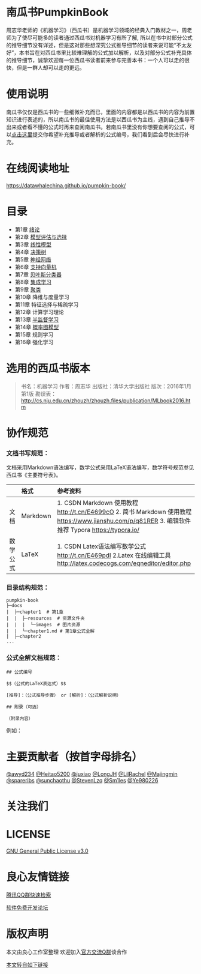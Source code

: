 # 南瓜书PumpkinBook
周志华老师的《机器学习》（西瓜书）是机器学习领域的经典入门教材之一，周老师为了使尽可能多的读者通过西瓜书对机器学习有所了解, 所以在书中对部分公式的推导细节没有详述，但是这对那些想深究公式推导细节的读者来说可能“不太友好”，本书旨在对西瓜书里比较难理解的公式加以解析，以及对部分公式补充具体的推导细节，诚挚欢迎每一位西瓜书读者前来参与完善本书：一个人可以走的很快，但是一群人却可以走的更远。

# 使用说明
南瓜书仅仅是西瓜书的一些细微补充而已，里面的内容都是以西瓜书的内容为前置知识进行表述的，所以南瓜书的最佳使用方法是以西瓜书为主线，遇到自己推导不出来或者看不懂的公式时再来查阅南瓜书。若南瓜书里没有你想要查阅的公式，可以[点击这里](http://u.720life.cn/g/54145d0471d91890860f7f8463c03046a739e2301929c6dc97fd93ae403173643ceeb62b531dc03ba08636faf11db9f6fe8cc98df1db6727c202a1afe62d1262)提交你希望补充推导或者解析的公式编号，我们看到后会尽快进行补充。

# 在线阅读地址
https://datawhalechina.github.io/pumpkin-book/

# 目录

- 第1章 [绪论](http://u.720life.cn/g/7fd8c11fd446f596b147b7dfd98b4c58dc5074a46c213eaa9402a47adfa3dbb0d5c3485c8a241f2b5d14a53c71025ac435b322f7dee57ba788ae8d1ab24a3a7f51055d7d7b17c747cccc65be5f4d5fd6)
- 第2章 [模型评估与选择](http://u.720life.cn/g/7fd8c11fd446f596b147b7dfd98b4c58dc5074a46c213eaa9402a47adfa3dbb0d5c3485c8a241f2b5d14a53c71025ac47124335b0221ddd1c4b9e9b6ac60159a006675cb8d8372bfeff180655c01e2ec)
- 第3章 [线性模型](http://u.720life.cn/g/7fd8c11fd446f596b147b7dfd98b4c58dc5074a46c213eaa9402a47adfa3dbb0d5c3485c8a241f2b5d14a53c71025ac4cbb3f94046e692a5171f1ed9b4920506c147347ab6e45d99901f831af0aba3ed)
- 第4章 [决策树](http://u.720life.cn/g/7fd8c11fd446f596b147b7dfd98b4c58dc5074a46c213eaa9402a47adfa3dbb0d5c3485c8a241f2b5d14a53c71025ac45f1c37bf5cf508b9beadc9b9a075e49724e0ccad235e392d60ab18f7c1b869fd)
- 第5章 [神经网络](http://u.720life.cn/g/7fd8c11fd446f596b147b7dfd98b4c58dc5074a46c213eaa9402a47adfa3dbb0d5c3485c8a241f2b5d14a53c71025ac43d611e0e3e25c399d35839f14bca47adfec74fb20766c5be215e3acd888720de)
- 第6章 [支持向量机](http://u.720life.cn/g/7fd8c11fd446f596b147b7dfd98b4c58dc5074a46c213eaa9402a47adfa3dbb0d5c3485c8a241f2b5d14a53c71025ac4605bb783f8080fab678c333e6842b017c72c8eb2aeab922eeaea70058ba46f1c)
- 第7章 [贝叶斯分类器](http://u.720life.cn/g/7fd8c11fd446f596b147b7dfd98b4c58dc5074a46c213eaa9402a47adfa3dbb0d5c3485c8a241f2b5d14a53c71025ac4aec5c60c7894e2040cae9d7e07d5a24ff5154cff1592ed965bad8536694b3ce5)
- 第8章 [集成学习](http://u.720life.cn/g/7fd8c11fd446f596b147b7dfd98b4c58dc5074a46c213eaa9402a47adfa3dbb0d5c3485c8a241f2b5d14a53c71025ac4463db9bfbe2489f62756971707397f6bebe135d1afaf58f508cef3f4c22b1ba8)
- 第9章 [聚类](http://u.720life.cn/g/7fd8c11fd446f596b147b7dfd98b4c58dc5074a46c213eaa9402a47adfa3dbb0d5c3485c8a241f2b5d14a53c71025ac4c5c3e9ef6b30bb1d857b7c62966fda0bb892622fd67dc2ec71a5befb6b3d435f)
- 第10章 降维与度量学习
- 第11章 特征选择与稀疏学习
- 第12章 计算学习理论
- 第13章 [半监督学习](http://u.720life.cn/g/7fd8c11fd446f596b147b7dfd98b4c58dc5074a46c213eaa9402a47adfa3dbb0d5c3485c8a241f2b5d14a53c71025ac442ba79cbae33c74966371e0dccc958daf79f879b0ff81c8033a50f13345f2691)
- 第14章 [概率图模型](http://u.720life.cn/g/7fd8c11fd446f596b147b7dfd98b4c58dc5074a46c213eaa9402a47adfa3dbb0d5c3485c8a241f2b5d14a53c71025ac4fb6b9bdebe8fb597f101a09b821f53e4ec7beb1a97c77e28212d2e4940ad9b0b)
- 第15章 规则学习
- 第16章 强化学习

# 选用的西瓜书版本
 

> 书名：机器学习 
> 作者：周志华 
> 出版社：清华大学出版社 
> 版次：2016年1月第1版 
> 勘误表：http://cs.nju.edu.cn/zhouzh/zhouzh.files/publication/MLbook2016.htm

#  协作规范

### 文档书写规范：
文档采用Markdown语法编写，数学公式采用LaTeX语法编写，数学符号规范参见西瓜书《主要符号表》。

|          | 格式     | 参考资料                                                     |
| :------: | :------- | :----------------------------------------------------------- |
| 文档 | Markdown | 1. CSDN Markdown 使用教程 http://t.cn/E4699cO 2. 简书 Markdown 使用教程 https://www.jianshu.com/p/q81RER 3. 编辑软件推荐 Typora https://typora.io/ |
| 数学公式 | LaTeX    | 1. CSDN Latex语法编写数学公式 http://t.cn/E469pdI 2.Latex 在线编辑工具 http://latex.codecogs.com/eqneditor/editor.php |


### 目录结构规范：

```
pumpkin-book
├─docs
|  ├─chapter1  # 第1章
|  |  ├─resources  # 资源文件夹
|  |  |  └─images  # 图片资源
|  |  └─chapter1.md # 第1章公式全解
|  ├─chapter2
...
```
### 公式全解文档规范：
```
## 公式编号

$$（公式的LaTeX表达式）$$

[推导]：（公式推导步骤） or [解析]：（公式解析说明）

## 附录（可选）

（附录内容）
```
例如：
 


# 主要贡献者（按首字母排名）
[@awyd234](http://u.720life.cn/g/54145d0471d91890860f7f8463c030465ce1e379615f4597853ec85a5ae1caf8)
[@Heitao5200](http://u.720life.cn/g/54145d0471d91890860f7f8463c030467feec5ea6f5aa725c1a59a5a0e216198)
[@juxiao](http://u.720life.cn/g/54145d0471d91890860f7f8463c030468ea0d2b64a0a18c302ed0b1012a2b242)
[@LongJH](http://u.720life.cn/g/54145d0471d91890860f7f8463c0304616d560360eb5b830ec33c28f7bb79e4f)
[@LilRachel](http://u.720life.cn/g/54145d0471d91890860f7f8463c03046f74c80569772d82ed8358b4198fb198b)
[@Majingmin](http://u.720life.cn/g/54145d0471d91890860f7f8463c03046d93659505061413063f49a2dd6fb96dd)
[@spareribs](http://u.720life.cn/g/54145d0471d91890860f7f8463c03046a42c0c9720d1f407a8bef2f9932a1d9f)
[@sunchaothu](http://u.720life.cn/g/54145d0471d91890860f7f8463c0304609e817949f28358adb25f2c816266c22)
[@StevenLzq](http://u.720life.cn/g/54145d0471d91890860f7f8463c03046794a3c551a771809a081ee35e190c12c)
[@Sm1les](http://u.720life.cn/g/54145d0471d91890860f7f8463c030466e76f554ebbc01eac1ff2a4b5db08a50)
[@Ye980226](http://u.720life.cn/g/54145d0471d91890860f7f8463c030460da71720a40657142d4a0889dbd3c844)

# 关注我们

   

# LICENSE
[GNU General Public License v3.0](http://u.720life.cn/g/54145d0471d91890860f7f8463c03046a739e2301929c6dc97fd93ae403173647b3d495e4ecfd335122ec341923bf0008d9a6ce2d017e0fc644c740cf1d6af8bc1a8d22eaa6958086452c14d157fb44b)




 # 良心友情链接

[腾讯QQ群快速检索](http://u.720life.cn/s/8cf73f7c)

[软件免费开发论坛](http://u.720life.cn/s/bbb01dc0)

# 版权声明 

本文由良心工作室整理 欢迎加入[官方交流Q群](https://u.720life.cn/s/f2316816)谈合作

[本文转自如下链接](http://u.720life.cn/g/2e71d0f0a5c601172267ba20d3a43c6e109f326770f4954e21b0f2eb22e66cd711e77e4eefebc31e4ef910b62de3c8530cb9b941d7601ac25d4d10986c753205ccf73029f20e2cd65547fbf6881e723c)